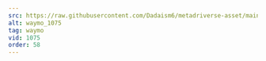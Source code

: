 ```yaml
---
src: https://raw.githubusercontent.com/Dadaism6/metadriverse-asset/main/script-waymo-output-newcompressed/waymo_1075.mp4
alt: waymo_1075
tag: waymo
vid: 1075
order: 58
---
```

